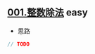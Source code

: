## [001.整数除法](https://leetcode.cn/problems/xoh6Oh/) <Badge type="success">easy</Badge>

- 思路

```js
// TODO
```
